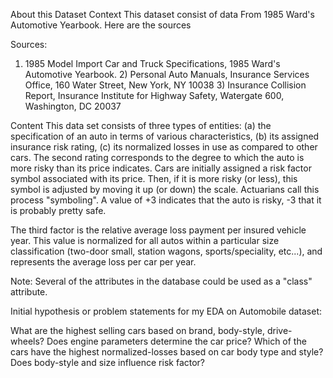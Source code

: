 About this Dataset
Context
This dataset consist of data From 1985 Ward's Automotive Yearbook. Here are the sources

Sources:

1) 1985 Model Import Car and Truck Specifications, 1985 Ward's Automotive Yearbook. 2) Personal Auto Manuals, Insurance Services Office, 160 Water Street, New York, NY 10038 3) Insurance Collision Report, Insurance Institute for Highway Safety, Watergate 600, Washington, DC 20037

Content
This data set consists of three types of entities: (a) the specification of an auto in terms of various characteristics, (b) its assigned insurance risk rating, (c) its normalized losses in use as compared to other cars. The second rating corresponds to the degree to which the auto is more risky than its price indicates. Cars are initially assigned a risk factor symbol associated with its price. Then, if it is more risky (or less), this symbol is adjusted by moving it up (or down) the scale. Actuarians call this process "symboling". A value of +3 indicates that the auto is risky, -3 that it is probably pretty safe.

The third factor is the relative average loss payment per insured vehicle year. This value is normalized for all autos within a particular size classification (two-door small, station wagons, sports/speciality, etc...), and represents the average loss per car per year.

Note: Several of the attributes in the database could be used as a "class" attribute.

Initial hypothesis or problem statements for my EDA on Automobile dataset:

What are the highest selling cars based on brand, body-style, drive-wheels?
Does engine parameters determine the car price? 
Which of the cars have the highest normalized-losses based on car body type and style?
Does body-style and size influence risk factor?
